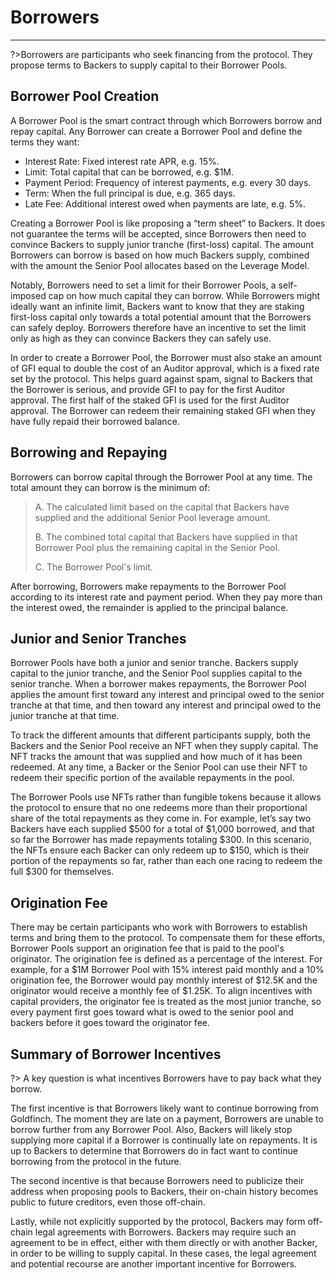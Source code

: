 # Borrowers
---
?>Borrowers are participants who seek financing from the protocol. They propose
terms to Backers to supply capital to their Borrower Pools.

## Borrower Pool Creation
A Borrower Pool is the smart contract through which Borrowers borrow and repay
capital. Any Borrower can create a Borrower Pool and define the terms they want:

- Interest Rate: Fixed interest rate APR, e.g. 15%.
- Limit: Total capital that can be borrowed, e.g. $1M.
- Payment Period: Frequency of interest payments, e.g. every 30 days.
- Term: When the full principal is due, e.g. 365 days.
- Late Fee: Additional interest owed when payments are late, e.g. 5%.

Creating a Borrower Pool is like proposing a “term sheet” to Backers. It does not
guarantee the terms will be accepted, since Borrowers then need to convince Backers
to supply junior tranche (first-loss) capital. The amount Borrowers can borrow is based
on how much Backers supply, combined with the amount the Senior Pool allocates
based on the Leverage Model.

Notably, Borrowers need to set a limit for their Borrower Pools, a self-imposed cap on
how much capital they can borrow. While Borrowers might ideally want an infinite
limit, Backers want to know that they are staking first-loss capital only towards a total
potential amount that the Borrowers can safely deploy. Borrowers therefore have an
incentive to set the limit only as high as they can convince Backers they can safely use.

In order to create a Borrower Pool, the Borrower must also stake an amount of GFI
equal to double the cost of an Auditor approval, which is a fixed rate set by the protocol.
This helps guard against spam, signal to Backers that the Borrower is serious, and
provide GFI to pay for the first Auditor approval. The first half of the staked GFI is used
for the first Auditor approval. The Borrower can redeem their remaining staked GFI
when they have fully repaid their borrowed balance.

## Borrowing and Repaying
Borrowers can borrow capital through the Borrower Pool at any time. The total amount
they can borrow is the minimum of:

> A. The calculated limit based on the capital that Backers have supplied and the
additional Senior Pool leverage amount.
>
> B. The combined total capital that Backers have supplied in that Borrower Pool plus
the remaining capital in the Senior Pool.
>
> C. The Borrower Pool's limit.

After borrowing, Borrowers make repayments to the Borrower Pool according to its
interest rate and payment period. When they pay more than the interest owed, the
remainder is applied to the principal balance.

## Junior and Senior Tranches
Borrower Pools have both a junior and senior tranche. Backers supply capital to the
junior tranche, and the Senior Pool supplies capital to the senior tranche. When a
borrower makes repayments, the Borrower Pool applies the amount first toward any
interest and principal owed to the senior tranche at that time, and then toward any
interest and principal owed to the junior tranche at that time.

To track the different amounts that different participants supply, both the Backers and
the Senior Pool receive an NFT when they supply capital. The NFT tracks the amount
that was supplied and how much of it has been redeemed. At any time, a Backer or the
Senior Pool can use their NFT to redeem their specific portion of the available
repayments in the pool.

The Borrower Pools use NFTs rather than fungible tokens because it allows the protocol
to ensure that no one redeems more than their proportional share of the total
repayments as they come in. For example, let’s say two Backers have each supplied $500
for a total of $1,000 borrowed, and that so far the Borrower has made repayments
totaling $300. In this scenario, the NFTs ensure each Backer can only redeem up to
$150, which is their portion of the repayments so far, rather than each one racing to
redeem the full $300 for themselves.

## Origination Fee
There may be certain participants who work with Borrowers to establish terms and
bring them to the protocol. To compensate them for these efforts, Borrower Pools
support an origination fee that is paid to the pool's originator. The origination fee is
defined as a percentage of the interest. For example, for a $1M Borrower Pool with 15%
interest paid monthly and a 10% origination fee, the Borrower would pay monthly
interest of $12.5K and the originator would receive a monthly fee of $1.25K. To align
incentives with capital providers, the originator fee is treated as the most junior
tranche, so every payment first goes toward what is owed to the senior pool and backers
before it goes toward the originator fee.

## Summary of Borrower Incentives
?> A key question is what incentives Borrowers have to pay back what they borrow.

The first incentive is that Borrowers likely want to continue borrowing from Goldfinch.
The moment they are late on a payment, Borrowers are unable to borrow further from
any Borrower Pool. Also, Backers will likely stop supplying more capital if a Borrower is
continually late on repayments. It is up to Backers to determine that Borrowers do in
fact want to continue borrowing from the protocol in the future.

The second incentive is that because Borrowers need to publicize their address when
proposing pools to Backers, their on-chain history becomes public to future creditors,
even those off-chain.

Lastly, while not explicitly supported by the protocol, Backers may form off-chain legal
agreements with Borrowers. Backers may require such an agreement to be in effect,
either with them directly or with another Backer, in order to be willing to supply
capital. In these cases, the legal agreement and potential recourse are another
important incentive for Borrowers.